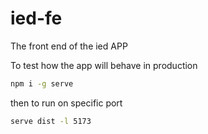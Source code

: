 # ied-fe

The front end of the ied APP

To test how the app will behave in production

```sh
npm i -g serve
```

then to run on specific port

```sh
serve dist -l 5173
```
